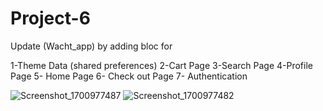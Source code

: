# Project-6

Update (Wacht_app) by adding bloc for 

1-Theme Data (shared preferences)
2-Cart Page
3-Search Page
4-Profile Page
5- Home Page
6- Check out Page
7- Authentication

![Screenshot_1700977487](https://github.com/re23a/Project-6/assets/147350855/e5bcf235-2d54-493a-8dcf-52c3f97f9e75)
![Screenshot_1700977482](https://github.com/re23a/Project-6/assets/147350855/f58110f9-c634-4bde-a9e5-8a997755bba7)
